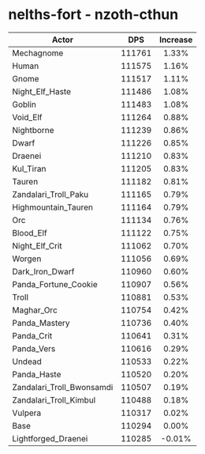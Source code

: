 # nelths-fort - nzoth-cthun
| Actor | DPS | Increase |
|---|:---:|:---:|
|Mechagnome|111761|1.33%|
|Human|111575|1.16%|
|Gnome|111517|1.11%|
|Night_Elf_Haste|111486|1.08%|
|Goblin|111483|1.08%|
|Void_Elf|111264|0.88%|
|Nightborne|111239|0.86%|
|Dwarf|111226|0.85%|
|Draenei|111210|0.83%|
|Kul_Tiran|111205|0.83%|
|Tauren|111182|0.81%|
|Zandalari_Troll_Paku|111165|0.79%|
|Highmountain_Tauren|111164|0.79%|
|Orc|111134|0.76%|
|Blood_Elf|111122|0.75%|
|Night_Elf_Crit|111062|0.70%|
|Worgen|111056|0.69%|
|Dark_Iron_Dwarf|110960|0.60%|
|Panda_Fortune_Cookie|110907|0.56%|
|Troll|110881|0.53%|
|Maghar_Orc|110754|0.42%|
|Panda_Mastery|110736|0.40%|
|Panda_Crit|110641|0.31%|
|Panda_Vers|110616|0.29%|
|Undead|110533|0.22%|
|Panda_Haste|110520|0.20%|
|Zandalari_Troll_Bwonsamdi|110507|0.19%|
|Zandalari_Troll_Kimbul|110488|0.18%|
|Vulpera|110317|0.02%|
|Base|110294|0.00%|
|Lightforged_Draenei|110285|-0.01%|
